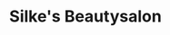 ---
title: "Silke's Beautysalon"
url: /neumarkt-in-der-steiermark/silkes-beautysalon/
shop: Kosmetik
---